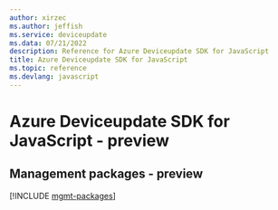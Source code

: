 ```yaml
---
author: xirzec
ms.author: jeffish
ms.service: deviceupdate
ms.data: 07/21/2022
description: Reference for Azure Deviceupdate SDK for JavaScript
title: Azure Deviceupdate SDK for JavaScript
ms.topic: reference
ms.devlang: javascript
---
```

# Azure Deviceupdate SDK for JavaScript - preview

## Management packages - preview
[!INCLUDE [mgmt-packages](deviceupdate-mgmt-index.md)]
